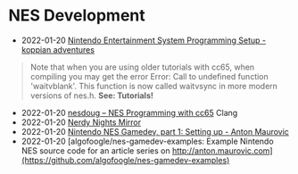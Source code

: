 # NES Development
- 2022-01-20 [Nintendo Entertainment System Programming Setup - koppian adventures](http://hkopp.github.io/2020/03/nintendo-entertainment-system-programming-setup)
> Note that when you are using older tutorials with cc65, when compiling you may get the error Error: Call to undefined function 'waitvblank'. This function is now called waitvsync in more modern versions of nes.h.
> **See: Tutorials!**
- 2022-01-20 [nesdoug – NES Programming with cc65](https://nesdoug.com/) Clang
- 2022-01-20 [Nerdy Nights Mirror](https://nerdy-nights.nes.science/)
- 2022-01-20 [Nintendo  NES  Gamedev, part 1: Setting up - Anton Maurovic](http://anton.maurovic.com/posts/nintendo-nes-gamedev-part-1-setting-up/)
- 2022-01-20 [algofoogle/nes-gamedev-examples: Example Nintendo NES source code for an article series on http://anton.maurovic.com](https://github.com/algofoogle/nes-gamedev-examples)
